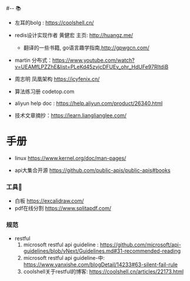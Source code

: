 #--
📚
* 左耳的bolg : https://coolshell.cn/

* redis设计实现作者 黄健宏 主页: http://huangz.me/ 
    * 翻译的一些书籍, go语言趣学指南,http://gpwgcn.com/ 


* martin 分布式：https://www.youtube.com/watch?v=UEAMfLPZZhE&list=PLeKd45zvjcDFUEv_ohr_HdUFe97RItdiB
* 周志明 凤凰架构 https://icyfenix.cn/
* 算法练习册 codetop.com
* aliyun help doc : https://help.aliyun.com/product/26340.html
* 技术文章摘抄：https://learn.lianglianglee.com/

# 手册
  * linux https://www.kernel.org/doc/man-pages/

* api大集合开源 https://github.com/public-apis/public-apis#books


### 工具🔧
   * 白板 https://excalidraw.com/ 
   * pdf在线分割 https://www.splitapdf.com/

### 规范   
   * restful 
      1. microsoft restful api  guideline : https://github.com/microsoft/api-guidelines/blob/vNext/Guidelines.md#31-recommended-reading
      2. microsoft restful api  guideline-中: https://www.yanxishe.com/blogDetail/14233#63-silent-fail-rule
      3. coolshell关于restful的博客: https://coolshell.cn/articles/22173.html
